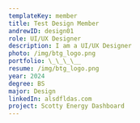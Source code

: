 ```yaml
---
templateKey: member
title: Test Design Member
andrewID: design01
role: UI/UX Designer
description: I am a UI/UX Designer
photo: /img/btg_logo.png
portfolio: \_\_\_\__
resume: /img/btg_logo.png
year: 2024
degree: BS
major: Design
linkedIn: alsdfldas.com
project: Scotty Energy Dashboard
---
```

